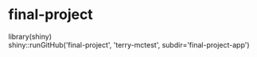 # final-project

library(shiny)<br>
shiny::runGitHub('final-project', 'terry-mctest', subdir='final-project-app')
